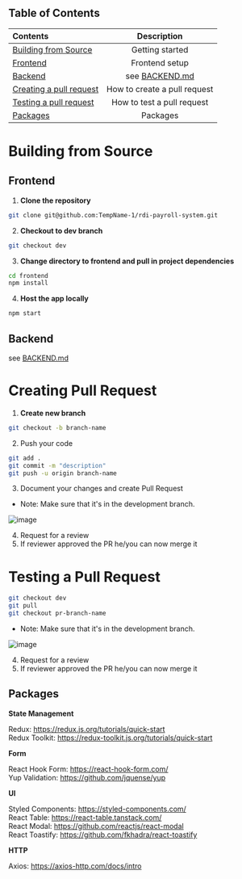 ## Table of Contents

| Contents                             |          Description          |
| :----------------------------------- | :----------------------------: |
| [Building from Source](#building-from-source)             |     Getting started    |
| [Frontend](#frontend)             |      Frontend setup    |
| [Backend](#backend)     |       see [BACKEND.md](backend/README.md)       |
| [Creating a pull request](#creating-pull-request) |          How to create a pull request        |
| [Testing a pull request](#testing-a-pull-request)                       |     How to test a pull request   |
| [Packages](#packages)           | Packages |

# Building from Source

## Frontend

1. **Clone the repository**

```bash
git clone git@github.com:TempName-1/rdi-payroll-system.git
```

2. **Checkout to dev branch**

```bash
git checkout dev
```

3. **Change directory to frontend and pull in project dependencies**

```bash
cd frontend
npm install
```

4. **Host the app locally**

```bash
npm start
```

## Backend

see [BACKEND.md](backend/README.md)             

# Creating Pull Request

1. **Create new branch**

```bash
git checkout -b branch-name
```

2. Push your code

```bash
git add .
git commit -m "description"
git push -u origin branch-name
```

3. Document your changes and create Pull Request

- Note: Make sure that it's in the development branch.

![image](https://user-images.githubusercontent.com/58845052/136660462-0c46db45-9022-48f4-ba36-c9427e0680d3.png)

4. Request for a review
5. If reviewer approved the PR he/you can now merge it

# Testing a Pull Request

```bash
git checkout dev
git pull
git checkout pr-branch-name
```

- Note: Make sure that it's in the development branch.

![image](https://user-images.githubusercontent.com/58845052/136660462-0c46db45-9022-48f4-ba36-c9427e0680d3.png)

4. Request for a review
5. If reviewer approved the PR he/you can now merge it

## Packages

**State Management**

Redux: https://redux.js.org/tutorials/quick-start
<br/>
Redux Toolkit: https://redux-toolkit.js.org/tutorials/quick-start
<br/>

**Form** 

React Hook Form: https://react-hook-form.com/
<br/>
Yup Validation: https://github.com/jquense/yup
<br/>

**UI**

Styled Components: https://styled-components.com/
<br/>
React Table: https://react-table.tanstack.com/
<br/>
React Modal: https://github.com/reactjs/react-modal
<br/>
React Toastify: https://github.com/fkhadra/react-toastify
<br/>

**HTTP**

Axios: https://axios-http.com/docs/intro
